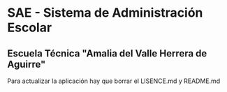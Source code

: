 SAE - Sistema de Administración Escolar
=======================================

Escuela Técnica "Amalia del Valle Herrera de Aguirre"
-----------------------------------------------------

Para actualizar la aplicación hay que borrar el LISENCE.md y README.md
